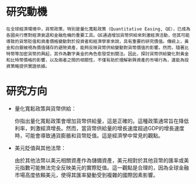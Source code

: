 # 研究動機

    在全球經濟環境中，貨幣政策，特別是量化寬鬆政策（Quantitative Easing, QE），已成為各國央行應對經濟衰退和金融危機的重要工具。QE通過增加貨幣供給來刺激經濟活動，但其可能導致的貨幣貶值和資產價格變動對於投資者和經濟學家來說，具有重要的研究價值。傳統上，黃金和白銀被視為價值儲存的避險資產，能夠反映貨幣供給變動對貨幣價值的影響。然而，隨著比特幣等加密貨幣的興起，其作為數字黃金的角色愈發受到關注。因此，探討貨幣供給變化對黃金和比特幣價格的影響，以及兩者之間的相關性，不僅有助於理解新興資產的市場行為，還能為投資策略提供實證依據。

# 研究方向
- 量化寬鬆政策與貨幣供給：

    你指出量化寬鬆政策會增加貨幣供給量，這是正確的。這種政策通常旨在降低利率，刺激經濟增長。然而，當貨幣供給量的增長速度超過GDP的增長速度時，可能會導致通貨膨脹和貨幣貶值。這是經濟學中常見的觀點。

- 美元貶值與其他法幣：

    由於其他法幣以美元相關資產作為儲備資產，美元相對於其他貨幣的匯率或美元指數可能無法完全反映美元的實際貶值。這一觀點是合理的，因為全球金融市場高度依賴美元，使得其匯率變動受到複雜的國際因素影響。

